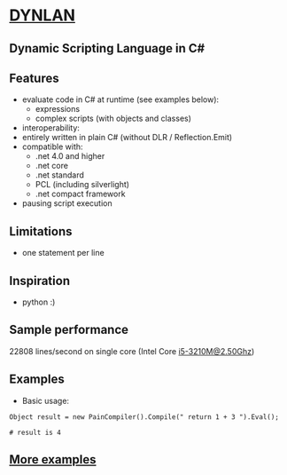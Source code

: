 # [DYNLAN](https://dynlan.com)
## Dynamic Scripting Language in C#

## Features
 + evaluate code in C# at runtime (see examples below):
   + expressions
   + complex scripts (with objects and classes)
 + interoperability:
 + entirely written in plain C# (without DLR / Reflection.Emit)
 + compatible with:
   + .net 4.0 and higher
   + .net core
   + .net standard
   + PCL (including silverlight)
   + .net compact framework
 + pausing script execution

## Limitations
 + one statement per line

## Inspiration
 + python :)

## Sample performance
 22808 lines/second on single core (Intel Core i5-3210M@2.50Ghz)

## Examples

 + Basic usage:
```
Object result = new PainCompiler().Compile(" return 1 + 3 ").Eval();

# result is 4
```

## [More examples](https://github.com/b-y-t-e/DynLan/blob/master/EXAMPLES.md)
